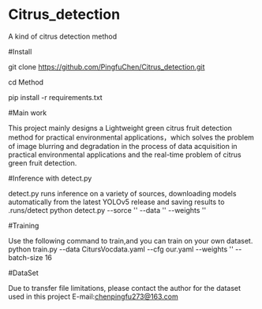 # Citrus_detection
A kind of citrus detection method

#Install

git clone https://github.com/PingfuChen/Citrus_detection.git

cd Method

pip install -r requirements.txt

#Main work

This project mainly designs a Lightweight green citrus fruit detection method for practical environmental applications，which solves the problem of image blurring and degradation in the process of data acquisition in practical environmental applications and the real-time problem of citrus green fruit detection.

#Inference with detect.py

detect.py runs inference on a variety of sources, downloading models automatically from the latest YOLOv5 release and saving results to .runs/detect
python detect.py --sorce '' --data '' --weights ''

#Training

Use the following command to train,and you can train on your own dataset.
python train.py --data CitursVocdata.yaml --cfg our.yaml --weights '' --batch-size 16

#DataSet

Due to transfer file limitations, please contact the author for the dataset used in this project 
E-mail:chenpingfu273@163.com
